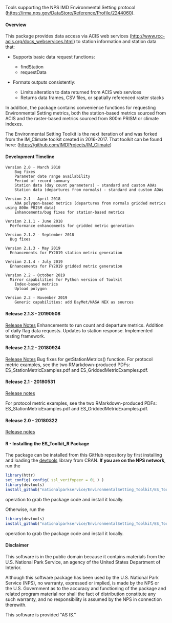 Tools supporting the NPS IMD Environmental Setting protocol (https://irma.nps.gov/DataStore/Reference/Profile/2244060).   

#### Overview ####

This package provides data access via ACIS web services (http://www.rcc-acis.org/docs_webservices.html) to station information and station data that:

+ Supports basic data request functions:

  * findStation
  * requestData

+ Formats outputs consistently:

  * Limits alteration to data returned from ACIS web services
  * Returns data frames, CSV files, or spatially referenced raster stacks
  
In addition, the package contains convenience functions for requesting Environmental Setting metrics, both the station-based metrics sourced from ACIS and the raster-based metrics sourced from 800m PRISM or climate indexes. 

The Environmental Setting Toolkit is the next iteration of and was forked from the IM_Climate toolkit created in 2016-2017. That toolkit can be found here: (https://github.com/IMDProjects/IM_Climate)

#### Development Timeline

	Version 2.0 - March 2018
		Bug fixes
		Parameter date range availability
		Period of record summary 
		Station data (day count parameters) - standard and custom AOAs
		Station data (departures from normals) - standard and custom AOAs

	Version 2.1 - April 2018
		AOA polygon-based metrics (departures from normals gridded metrics using 800m PRISM data)
		Enhancements/bug fixes for station-based metrics

	Version 2.1.1 - June 2018
	  Performance enhancements for gridded metric generation

	Version 2.1.2 - September 2018
	  Bug fixes

	Version 2.1.3 - May 2019
	  Enhancements for FY2019 station metric generation

	Version 2.1.4 - July 2019
	  Enhancements for FY2019 gridded metric generation

	Version 2.2 - October 2019
	  Mirror capabilities for Python version of Toolkit
		Index-based metrics
		Upload polygon

	Version 2.3 - November 2019
		Generic capabilities: add DayMet/NASA NEX as sources 

#### Release 2.1.3 - 20190508 #### 
[Release Notes](https://github.com/nationalparkservice/EnvironmentalSetting_Toolkit/releases/tag/v2.1.3)
Enhancements to run count and departure metrics.  Addition of daily flag data requests. Updates to station response. Implemented testing framework.

#### Release 2.1.2 - 20180924 #### 
[Release Notes](https://github.com/nationalparkservice/EnvironmentalSetting_Toolkit/releases/tag/v2.1.2)
Bug fixes for getStationMetrics() function.  For protocol metric examples, see the two RMarkdown-produced PDFs: ES_StationMetricExamples.pdf and ES_GriddedMetricExamples.pdf.

#### Release 2.1 - 20180531 ####
[Release notes](https://github.com/nationalparkservice/EnvironmentalSetting_Toolkit/releases)

For protocol metric examples, see the two RMarkdown-produced PDFs: ES_StationMetricExamples.pdf and ES_GriddedMetricExamples.pdf.

		
#### Release 2.0 - 20180322 ####

[Release notes](https://github.com/nationalparkservice/EnvironmentalSetting_Toolkit/releases)

#### R - Installing the ES_Toolkit_R Package ####

The package can be installed from this GitHub repository by first installing and loading the [devtools](https://github.com/hadley/devtools) library from CRAN. __If you are on the NPS network__, run the

```R
library(httr)
set_config( config( ssl_verifypeer = 0L ) )
library(devtools)
install_github("nationalparkservice/EnvironmentalSetting_Toolkit/ES_Toolkit_R")
```
operation to grab the package code and install it locally. 


Otherwise, run the

```R
library(devtools)
install_github("nationalparkservice/EnvironmentalSetting_Toolkit/ES_Toolkit_R")
```
operation to grab the package code and install it locally.

#### Disclaimer ####
This software is in the public domain because it contains materials from the U.S. National Park Service, an agency of the United States Department of Interior.

Although this software package has been used by the U.S. National Park Service (NPS), no warranty, expressed or implied, is made by the NPS or the U.S. Government as to the accuracy and functioning of the package and related program material nor shall the fact of distribution constitute any such warranty, and no responsibility is assumed by the NPS in connection therewith.

This software is provided "AS IS."
